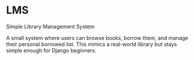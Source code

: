 # LMS
Simple Library Management System

A small system where users can browse books, borrow them, and manage their personal borrowed list.
This mimics a real-world library but stays simple enough for Django beginners.
